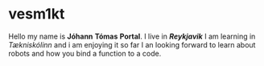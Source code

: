 # vesm1kt

Hello my name is **Jóhann** **Tómas** **Portal**.
I live in **_Reykjavik_** 
I am learning in _Tækniskólinn_ and i am enjoying it so far
I an looking forward to learn about robots and how you bind a function to a code.

